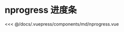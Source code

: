 # nprogress 进度条

<demo-block 
title="示例"
description="网页顶部进度条，只需调用start()和done()来控制进度条。">
  <md-nprogress  :endVal="520520520" ></md-nprogress>
  <highlight-code slot="highlight" lang="vue">
<<< @/docs/.vuepress/components/md/nprogress.vue
  </highlight-code>
</demo-block>




<vssue />